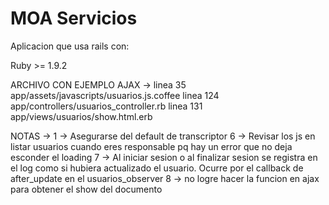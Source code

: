 MOA Servicios
====================
Aplicacion que usa rails con:

Ruby >= 1.9.2


ARCHIVO CON EJEMPLO AJAX -> 
linea 35 app/assets/javascripts/usuarios.js.coffee
linea 124 app/controllers/usuarios_controller.rb
linea 131 app/views/usuarios/show.html.erb

NOTAS ->
1 -> Asegurarse del default de transcriptor
6 -> Revisar los js en listar usuarios cuando eres responsable pq hay un error que no deja esconder el loading
7 -> Al iniciar sesion o al finalizar sesion se registra en el log como si hubiera actualizado el usuario. Ocurre por el callback de after_update en el usuarios_observer
8 -> no logre hacer la funcion en ajax para obtener el show del documento
